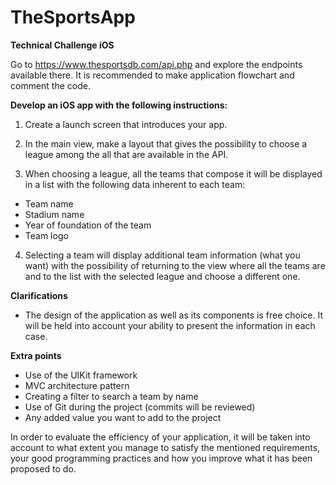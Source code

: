 # TheSportsApp
**Technical Challenge iOS**

Go to https://www.thesportsdb.com/api.php and explore the endpoints available there.
It is recommended to make application flowchart and comment the code.

**Develop an iOS app with the following instructions:**
1. Create a launch screen that introduces your app.

2. In the main view, make a layout that gives the possibility to choose a league among the 
all that are available in the API.

3. When choosing a league, all the teams that compose it will be displayed in a list with
the following data inherent to each team:

- Team name
- Stadium name
- Year of foundation of the team
- Team logo

4. Selecting a team will display additional team information (what you want) with the 
possibility of returning to the view where all the teams are and to the list with the selected 
league and choose a different one.

**Clarifications**
- The design of the application as well as its components is free choice. It will be held
into account your ability to present the information in each case.

**Extra points**
- Use of the UIKit framework
- MVC architecture pattern
- Creating a filter to search a team by name
- Use of Git during the project (commits will be reviewed)
- Any added value you want to add to the project

In order to evaluate the efficiency of your application, it will be taken into account to what
extent you manage to satisfy the mentioned requirements, your good programming practices and how 
you improve what it has been proposed to do.
